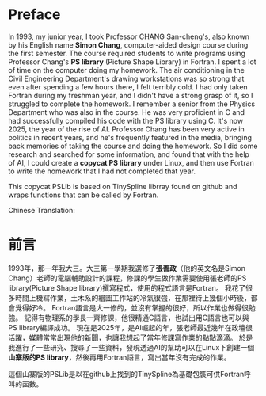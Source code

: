 # Preface
In 1993, my junior year, I took Professor CHANG San-cheng's, also known by his English name **Simon Chang**, computer-aided design course during the first semester. The course required students to write programs using Professor Chang's **PS library** (Picture Shape Library) in Fortran.
I spent a lot of time on the computer doing my homework. The air conditioning in the Civil Engineering Department's drawing workstations was so strong that even after spending a few hours there, I felt terribly cold.
I had only taken Fortran during my freshman year, and I didn't have a strong grasp of it, so I struggled to complete the homework.
I remember a senior from the Physics Department who was also in the course. He was very proficient in C and had successfully compiled his code with the PS library using C.
It's now 2025, the year of the rise of AI. Professor Chang has been very active in politics in recent years, and he's frequently featured in the media, bringing back memories of taking the course and doing the homework. So I did some research and searched for some information, and found that with the help of AI, I could create a **copycat PS library** under Linux, and then use Fortran to write the homework that I had not completed that year.

This copycat PSLib is based on TinySpline librray found on github and wraps functions that can be called by Fortran.

Chinese Translation:
# 前言
1993年，那一年我大三。大三第一學期我選修了**張善政**（他的英文名是Simon Chang）老師的電腦輔助設計的課程，修課的學生做作業需要使用張老師的PS library(Picture Shape library)撰寫程式，使用的程式語言是Fortran。
我花了很多時間上機寫作業，土木系的繪圖工作站的冷氣很強，在那裡待上幾個小時後，都會覺得好冷。
Fortran語言是大一修的，並沒有掌握的很好，所以作業也做得很勉強。
記得有物理系的學長一齊修課，他很精通C語言，也試出用C語言也可以與PS library編譯成功。
現在是2025年，是AI崛起的年，張老師最近幾年在政壇很活躍，媒體常常出現他的新聞，也讓我想起了當年修課寫作業的點點滴滴。
於是我進行了一些研究、搜尋了一些資料，發現透過AI的幫助可以在Linux下創建一個**山寨版的PS library**，然後再用Fortran語言，寫出當年沒有完成的作業。

這個山寨版的PSLib是以在github上找到的TinySpline為基礎包裝可供Fortran呼叫的函數。



